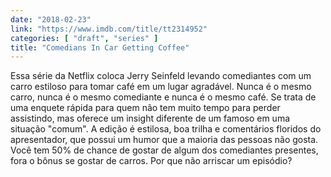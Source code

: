 ```yaml
---
date: "2018-02-23"
link: "https://www.imdb.com/title/tt2314952"
categories: [ "draft", "series" ]
title: "Comedians In Car Getting Coffee"
---
```

Essa série da Netflix coloca Jerry Seinfeld levando comediantes com um carro estiloso para tomar café em um lugar agradável. Nunca é o mesmo carro, nunca é o mesmo comediante e nunca é o mesmo café. Se trata de uma enquete rápida para quem não tem muito tempo para perder assistindo, mas oferece um insight diferente de um famoso em uma situação "comum". A edição é estilosa, boa trilha e comentários floridos do apresentador, que possui um humor que a maioria das pessoas não gosta. Você tem 50% de chance de gostar de algum dos comediantes presentes, fora o bônus se gostar de carros. Por que não arriscar um episódio?
